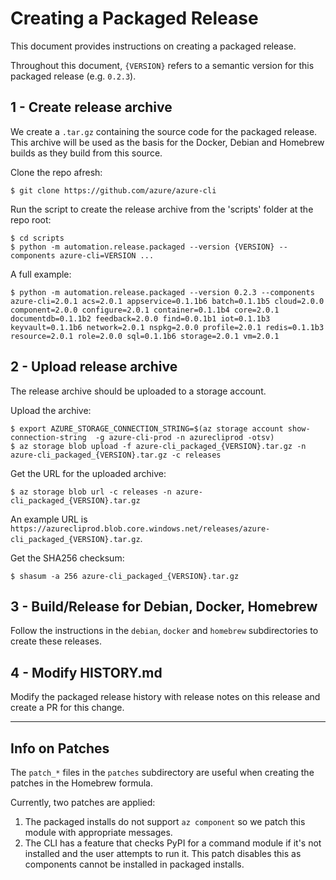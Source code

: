 Creating a Packaged Release
===========================

This document provides instructions on creating a packaged release.

Throughout this document, `{VERSION}` refers to a semantic version for this packaged release (e.g. `0.2.3`).


1 - Create release archive
--------------------------

We create a `.tar.gz` containing the source code for the packaged release.  
This archive will be used as the basis for the Docker, Debian and Homebrew builds as they build from this source.

Clone the repo afresh:  
```
$ git clone https://github.com/azure/azure-cli
```

Run the script to create the release archive from the 'scripts' folder at the repo root:  
```
$ cd scripts
$ python -m automation.release.packaged --version {VERSION} --components azure-cli=VERSION ...
```

A full example:  
```
$ python -m automation.release.packaged --version 0.2.3 --components azure-cli=2.0.1 acs=2.0.1 appservice=0.1.1b6 batch=0.1.1b5 cloud=2.0.0 component=2.0.0 configure=2.0.1 container=0.1.1b4 core=2.0.1 documentdb=0.1.1b2 feedback=2.0.0 find=0.0.1b1 iot=0.1.1b3 keyvault=0.1.1b6 network=2.0.1 nspkg=2.0.0 profile=2.0.1 redis=0.1.1b3 resource=2.0.1 role=2.0.0 sql=0.1.1b6 storage=2.0.1 vm=2.0.1
```

2 - Upload release archive
--------------------------

The release archive should be uploaded to a storage account.

Upload the archive:
```
$ export AZURE_STORAGE_CONNECTION_STRING=$(az storage account show-connection-string  -g azure-cli-prod -n azurecliprod -otsv)
$ az storage blob upload -f azure-cli_packaged_{VERSION}.tar.gz -n azure-cli_packaged_{VERSION}.tar.gz -c releases
```

Get the URL for the uploaded archive:
```
$ az storage blob url -c releases -n azure-cli_packaged_{VERSION}.tar.gz
```

An example URL is `https://azurecliprod.blob.core.windows.net/releases/azure-cli_packaged_{VERSION}.tar.gz`.

Get the SHA256 checksum:
```
$ shasum -a 256 azure-cli_packaged_{VERSION}.tar.gz
```

3 - Build/Release for Debian, Docker, Homebrew
----------------------------------------------

Follow the instructions in the `debian`, `docker` and `homebrew` subdirectories to create these releases.


4 - Modify HISTORY.md
---------------------

Modify the packaged release history with release notes on this release and create a PR for this change.


------------


Info on Patches
---------------
The `patch_*` files in the `patches` subdirectory are useful when creating the patches in the Homebrew formula.

Currently, two patches are applied:  
1. The packaged installs do not support `az component` so we patch this module with appropriate messages.  
2. The CLI has a feature that checks PyPI for a command module if it's not installed and the user attempts to run it. This patch disables this as components cannot be installed in packaged installs.  

